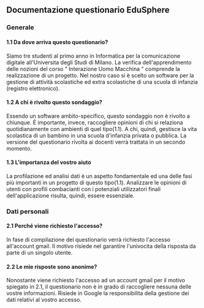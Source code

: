 Documentazione questionario EduSphere  
----------------

### Generale  

#### 1.1 Da dove arriva questo questionario?
Siamo tre studenti al primo anno in Informatica per la comunicazione digitale all'Universita degli Studi di Milano. La verifica dell'apprendimento delle nozioni del corso ” Interazione Uomo Macchina " comprende la realizzazione di un progetto. Nel nostro caso si è scelto un software per la gestione di attività scolastiche ed extra scolastiche di una scuola di infanzia (registro elettronico).

#### 1.2 A chi è rivolto questo sondaggio?
Essendo un software ambito-specifico, questo sondaggio non è rivolto a chiunque. È importante, invece, raccogliere opinioni di chi si relaziona quotidianamente con ambienti di quel tipo(1.1).
A chi, quindi, gestisce la vita scolastica di un bambino in una scuola d'infanzia privata o pubblica. La versione del questionario rivolta ai docenti verrà trattata in un secondo momento.

#### 1.3 L'importanza del vostro aiuto
La profilazione ed analisi dati è un aspetto fondamentale ed una delle fasi più importanti in un progetto di questo tipo(1.1). Analizzare le opinioni di utenti con profili combacianti con i potenziali utilizzatori finali dell'applicazione risulta, quindi, essere essenziale.

### Dati personali  

#### 2.1 Perché viene richiesto l'accesso?
In fase di compilazione del questionario verrà richiesto l'accesso all'account gmail. Il motivo risiede nel garantire l'univocita della risposta da parte di un singolo utente.
#### 2.2 Le mie risposte sono anonime?
Nonostante viene richiesto l'accesso ad un account gmail per il motivo spiegato in 2.1, il questionario non è in grado di raccogliere nessuna delle vostre informazioni. Risiede in Google la responsibilita della gestione dei dati relativi al vostro accesso. 
